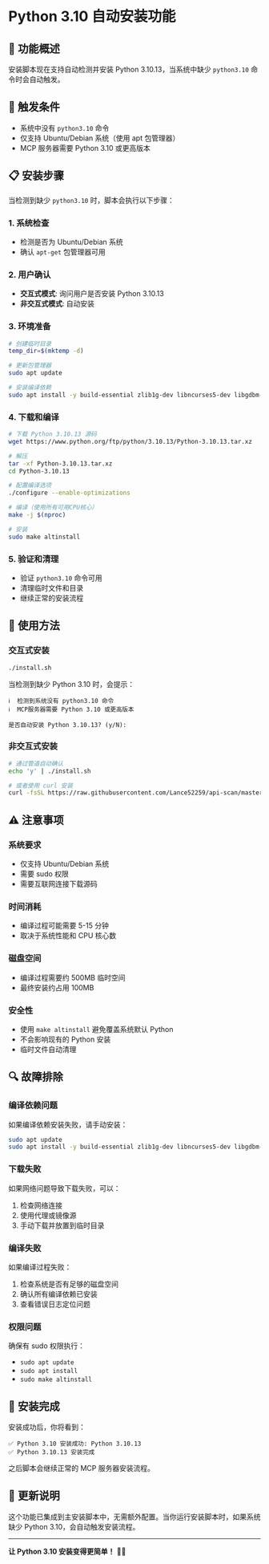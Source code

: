 # Python 3.10 自动安装功能

## 🎯 功能概述

安装脚本现在支持自动检测并安装 Python 3.10.13，当系统中缺少 `python3.10` 命令时会自动触发。

## 🔧 触发条件

- 系统中没有 `python3.10` 命令
- 仅支持 Ubuntu/Debian 系统（使用 apt 包管理器）
- MCP 服务器需要 Python 3.10 或更高版本

## 📋 安装步骤

当检测到缺少 `python3.10` 时，脚本会执行以下步骤：

### 1. 系统检查
- 检测是否为 Ubuntu/Debian 系统
- 确认 `apt-get` 包管理器可用

### 2. 用户确认
- **交互式模式**: 询问用户是否安装 Python 3.10.13
- **非交互式模式**: 自动安装

### 3. 环境准备
```bash
# 创建临时目录
temp_dir=$(mktemp -d)

# 更新包管理器
sudo apt update

# 安装编译依赖
sudo apt install -y build-essential zlib1g-dev libncurses5-dev libgdbm-dev libnss3-dev libssl-dev libreadline-dev libffi-dev wget
```

### 4. 下载和编译
```bash
# 下载 Python 3.10.13 源码
wget https://www.python.org/ftp/python/3.10.13/Python-3.10.13.tar.xz

# 解压
tar -xf Python-3.10.13.tar.xz
cd Python-3.10.13

# 配置编译选项
./configure --enable-optimizations

# 编译（使用所有可用CPU核心）
make -j $(nproc)

# 安装
sudo make altinstall
```

### 5. 验证和清理
- 验证 `python3.10` 命令可用
- 清理临时文件和目录
- 继续正常的安装流程

## 🚀 使用方法

### 交互式安装
```bash
./install.sh
```

当检测到缺少 Python 3.10 时，会提示：
```
ℹ️  检测到系统没有 python3.10 命令
ℹ️  MCP服务器需要 Python 3.10 或更高版本

是否自动安装 Python 3.10.13? (y/N): 
```

### 非交互式安装
```bash
# 通过管道自动确认
echo 'y' | ./install.sh

# 或者使用 curl 安装
curl -fsSL https://raw.githubusercontent.com/Lance52259/api-scan/master/install.sh | bash
```

## ⚠️ 注意事项

### 系统要求
- 仅支持 Ubuntu/Debian 系统
- 需要 sudo 权限
- 需要互联网连接下载源码

### 时间消耗
- 编译过程可能需要 5-15 分钟
- 取决于系统性能和 CPU 核心数

### 磁盘空间
- 编译过程需要约 500MB 临时空间
- 最终安装约占用 100MB

### 安全性
- 使用 `make altinstall` 避免覆盖系统默认 Python
- 不会影响现有的 Python 安装
- 临时文件自动清理

## 🔍 故障排除

### 编译依赖问题
如果编译依赖安装失败，请手动安装：
```bash
sudo apt update
sudo apt install -y build-essential zlib1g-dev libncurses5-dev libgdbm-dev libnss3-dev libssl-dev libreadline-dev libffi-dev wget
```

### 下载失败
如果网络问题导致下载失败，可以：
1. 检查网络连接
2. 使用代理或镜像源
3. 手动下载并放置到临时目录

### 编译失败
如果编译过程失败：
1. 检查系统是否有足够的磁盘空间
2. 确认所有编译依赖已安装
3. 查看错误日志定位问题

### 权限问题
确保有 sudo 权限执行：
- `sudo apt update`
- `sudo apt install`
- `sudo make altinstall`

## 🎉 安装完成

安装成功后，你将看到：
```
✅ Python 3.10 安装成功: Python 3.10.13
✅ Python 3.10.13 安装完成
```

之后脚本会继续正常的 MCP 服务器安装流程。

## 🔄 更新说明

这个功能已集成到主安装脚本中，无需额外配置。当你运行安装脚本时，如果系统缺少 Python 3.10，会自动触发安装流程。

---

**让 Python 3.10 安装变得更简单！** 🐍✨ 